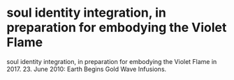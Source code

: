 # soul identity integration, in preparation for embodying the Violet Flame

soul identity integration, in preparation for embodying the Violet Flame
in 2017.
23. June 2010: Earth Begins Gold Wave Infusions.